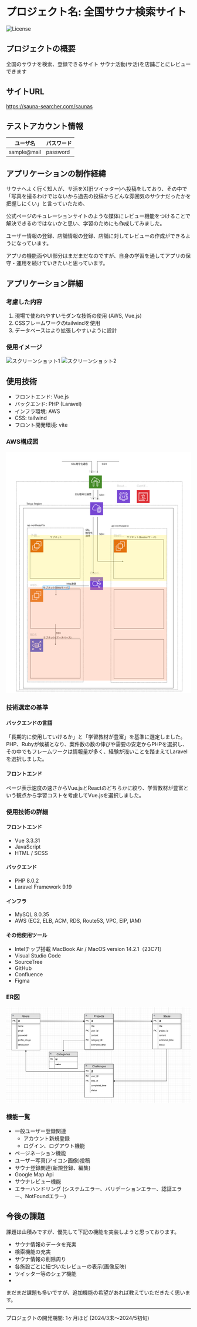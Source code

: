 # プロジェクト名: 全国サウナ検索サイト

![License](https://img.shields.io/badge/license-MIT-blue.svg)

## プロジェクトの概要

全国のサウナを検索、登録できるサイト
サウナ活動(サ活)を店舗ごとにレビューできます

## サイトURL

https://sauna-searcher.com/saunas

## テストアカウント情報

| ユーザ名      | パスワード     |
|---------------|----------------|
| sample@mail     | password       |

## アプリケーションの制作経緯

サウナへよく行く知人が、サ活をX(旧ツイッター)へ投稿をしており、その中で「写真を撮るわけではないから過去の投稿からどんな雰囲気のサウナだったかを把握しにくい」と言っていたため、

公式ページのキュレーションサイトのような媒体にレビュー機能をつけることで解決できるのではないかと思い、学習のためにも作成してみました。

ユーザー情報の登録、店舗情報の登録、店舗に対してレビューの作成ができるようになっています。

アプリの機能面やUI部分はまだまだなのですが、自身の学習を通してアプリの保守・運用を続けていきたいと思っています。

## アプリケーション詳細

### 考慮した内容

1. 現場で使われやすいモダンな技術の使用 (AWS, Vue.js)
2. CSSフレームワークのtailwindを使用
3. データベースはより拡張しやすいように設計

### 使用イメージ

![スクリーンショット1](path/to/screenshot1.png)
![スクリーンショット2](path/to/screenshot2.png)

## 使用技術

- フロントエンド: Vue.js
- バックエンド: PHP (Laravel)
- インフラ環境: AWS
- CSS: tailwind
- フロント開発環境: vite

### AWS構成図

![AWS構成図](https://github.com/tai22222/images/raw/main/infra-aws.png)

### 技術選定の基準

#### バックエンドの言語

「長期的に使用していけるか」と「学習教材が豊富」を基準に選定しました。PHP、Rubyが候補となり、案件数の数の伸びや需要の安定からPHPを選択し、その中でもフレームワークは情報量が多く、経験が浅いことを踏まえてLaravelを選択しました。

#### フロントエンド

ページ表示速度の速さからVue.jsとReactのどちらかに絞り、学習教材が豊富という観点から学習コストを考慮してVue.jsを選択しました。

### 使用技術の詳細

#### フロントエンド

- Vue 3.3.31
- JavaScript
- HTML / SCSS

#### バックエンド

- PHP 8.0.2
- Laravel Framework 9.19

#### インフラ

- MySQL 8.0.35
- AWS (EC2, ELB, ACM, RDS, Route53, VPC, EIP, IAM)

#### その他使用ツール

- Intelチップ搭載 MacBook Air / MacOS version 14.2.1（23C71）
- Visual Studio Code
- SourceTree
- GitHub
- Confluence
- Figma

### ER図

![ER図](https://github.com/tai22222/images/raw/main/er-diagram.png)

### 機能一覧

- 一般ユーザー登録関連
  - アカウント新規登録
  - ログイン、ログアウト機能
- ページネーション機能
- ユーザー写真(アイコン画像)投稿
- サウナ登録関連(新規登録、編集)
- Google Map Api
- サウナレビュー機能
- エラーハンドリング (システムエラー、バリデーションエラー、認証エラー、NotFoundエラー)

## 今後の課題

課題は山積みですが、優先して下記の機能を実装しようと思っております。

- サウナ情報のデータを充実
- 検索機能の充実
- サウナ情報の削除周り
- 各施設ごとに紐づいたレビューの表示(画像反映)
- ツイッター等のシェア機能
- 

まだまだ課題も多いですが、追加機能の希望があれば教えていただきたく思います。

---

プロジェクトの開発期間: 1ヶ月ほど (2024/3末〜2024/5初旬)
